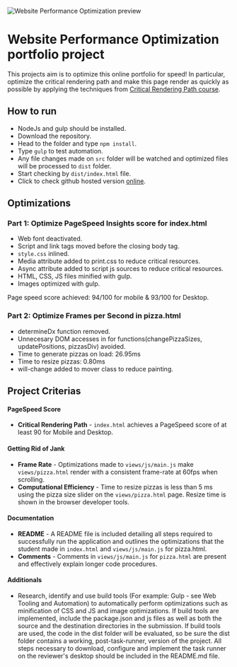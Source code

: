 ![Website Performance Optimization preview](https://gokhanapaydin.com/img/project3_1200.jpg)

# Website Performance Optimization portfolio project

This projects aim is to optimize this online portfolio for speed! In particular, optimize the critical rendering path and make this page render as quickly as possible by applying the techniques from [Critical Rendering Path course](https://www.udacity.com/course/ud884).

## How to run
- NodeJs and gulp should be installed.
- Download the repository.
- Head to the folder and type `npm install`.
- Type `gulp` to test automation.
- Any file changes made on `src` folder will be watched and optimized files will be processed to `dist` folder.
- Start checking by `dist/index.html` file.
- Click to check github hosted version [online](https://gokhanap.github.io/frontend-nanodegree-mobile-portfolio/dist/index.html).

## Optimizations
### Part 1: Optimize PageSpeed Insights score for index.html
- Web font deactivated.
- Script and link tags moved before the closing body tag.
- `style.css` inlined.
- Media attribute added to print.css to reduce critical resources.
- Async attribute added to script js sources to reduce critical resources.
- HTML, CSS, JS files minified with gulp.
- Images optimized with gulp.

Page speed score achieved: 94/100 for mobile & 93/100 for Desktop.

### Part 2: Optimize Frames per Second in pizza.html
- determineDx function removed.
- Unnecesary DOM accesses in for functions(changePizzaSizes, updatePositions, pizzasDiv) avoided.
- Time to generate pizzas on load: 26.95ms
- Time to resize pizzas: 0.80ms
- will-change added to mover class to reduce painting.

## Project Criterias
#### PageSpeed Score
- **Critical Rendering Path** - `index.html` achieves a PageSpeed score of at least 90 for Mobile and Desktop.

#### Getting Rid of Jank
- **Frame Rate** - Optimizations made to `views/js/main.js` make `views/pizza.html` render with a consistent frame-rate at 60fps when scrolling.
- **Computational Efficiency** - Time to resize pizzas is less than 5 ms using the pizza size slider on the `views/pizza.html` page. Resize time is shown in the browser developer tools.

#### Documentation
- **README** - A README file is included detailing all steps required to successfully run the application and outlines the optimizations that the student made in `index.html` and `views/js/main.js` for pizza.html.
- **Comments** - Comments in `views/js/main.js` for `pizza.html` are present and effectively explain longer code procedures.

#### Additionals
- Research, identify and use build tools (For example: Gulp - see Web Tooling and Automation) to automatically perform optimizations such as minification of CSS and JS and image optimizations. If build tools are implemented, include the package.json and js files as well as both the source and the destination directories in the submission. If build tools are used, the code in the dist folder will be evaluated, so be sure the dist folder contains a working, post-task-runner, version of the project. All steps necessary to download, configure and implement the task runner on the reviewer's desktop should be included in the README.md file.
